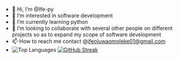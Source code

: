 - 👋 Hi, I’m @Ife-py
- 👀 I’m interested in software development
- 🌱 I’m currently learning python 
- 💞️ I’m looking to collaborate with several other people on different projects so as to expand my scope of software development
- 📫 How to reach me contact @ifeoluwaomoleke01@gmail.com
- ![Top Languages](https://github-readme-stats.vercel.app/api/top-langs/?username=Ife-py&layout=compact&theme=highcontrast)
  [![GitHub Streak](https://streak-stats.demolab.com/?user=Ife-py)](https://git.io/streak-stats)






<!---
Ife-py/Ife-py is a ✨ special ✨ repository because its `README.md` (this file) appears on your GitHub profile.
You can click the Preview link to take a look at your changes.
--->
